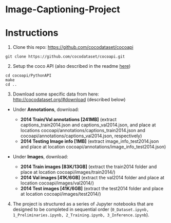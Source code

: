 # Image-Captioning-Project

# Instructions  
1. Clone this repo: https://github.com/cocodataset/cocoapi  
```
git clone https://github.com/cocodataset/cocoapi.git  
```

2. Setup the coco API (also described in the readme [here](https://github.com/cocodataset/cocoapi)) 
```
cd cocoapi/PythonAPI  
make  
cd ..
```

3. Download some specific data from here: http://cocodataset.org/#download (described below)

* Under **Annotations**, download:
  * **2014 Train/Val annotations [241MB]** (extract captions_train2014.json and captions_val2014.json, and place at locations cocoapi/annotations/captions_train2014.json and cocoapi/annotations/captions_val2014.json, respectively)  
  * **2014 Testing Image info [1MB]** (extract image_info_test2014.json and place at location cocoapi/annotations/image_info_test2014.json)

* Under **Images**, download:
  * **2014 Train images [83K/13GB]** (extract the train2014 folder and place at location cocoapi/images/train2014/)
  * **2014 Val images [41K/6GB]** (extract the val2014 folder and place at location cocoapi/images/val2014/)
  * **2014 Test images [41K/6GB]** (extract the test2014 folder and place at location cocoapi/images/test2014/)

4. The project is structured as a series of Jupyter notebooks that are designed to be completed in sequential order (`0_Dataset.ipynb, 1_Preliminaries.ipynb, 2_Training.ipynb, 3_Inference.ipynb`).
